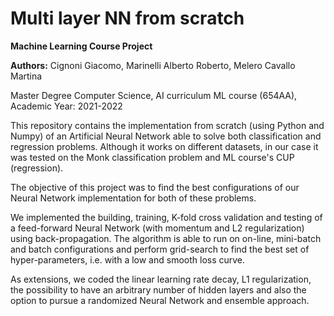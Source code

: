 Multi layer NN from scratch
===============

**Machine Learning Course Project**

**Authors:**
Cignoni Giacomo, 
Marinelli Alberto Roberto, 
Melero Cavallo Martina

 Master Degree Computer Science, AI curriculum ML course (654AA),
 Academic Year: 2021-2022

 

 This repository contains the implementation from scratch (using Python and Numpy) of an Artificial Neural Network able
 to solve both classification and regression problems. Although it
 works on different datasets, in our case it was tested on the Monk
 classification problem and ML course's CUP (regression).

The objective of this project was to
 find the best configurations of our Neural Network implementation for both of these
 problems.

 We implemented the building, training, K-fold cross
 validation and testing of a feed-forward Neural Network (with momentum
 and L2 regularization) using back-propagation. 
The algorithm is able
 to run on on-line, mini-batch and batch configurations and perform
 grid-search to find the best set of hyper-parameters, i.e. with a low
 and smooth loss curve.

 As extensions, we coded the linear learning
 rate decay, L1 regularization, the possibility to have an arbitrary
 number of hidden layers and also the option to pursue a randomized
 Neural Network and ensemble approach.
